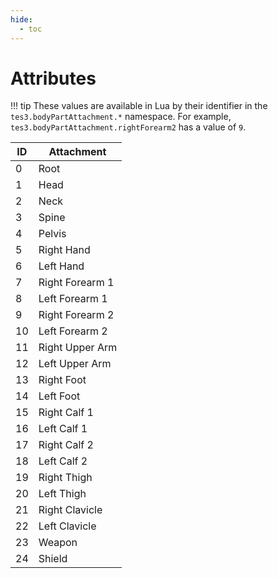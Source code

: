 ```yaml
---
hide:
  - toc
---
```


# Attributes

!!! tip
	These values are available in Lua by their identifier in the `tes3.bodyPartAttachment.*` namespace. For example, `tes3.bodyPartAttachment.rightForearm2` has a value of `9`.

ID | Attachment
-- | -----------------
0  | Root
1  | Head
2  | Neck
3  | Spine
4  | Pelvis
5  | Right Hand
6  | Left Hand
7  | Right Forearm 1
8  | Left Forearm 1
9  | Right Forearm 2
10 | Left Forearm 2
11 | Right Upper Arm
12 | Left Upper Arm
13 | Right Foot
14 | Left Foot
15 | Right Calf 1
16 | Left Calf 1
17 | Right Calf 2
18 | Left Calf 2
19 | Right Thigh
20 | Left Thigh
21 | Right Clavicle
22 | Left Clavicle
23 | Weapon
24 | Shield